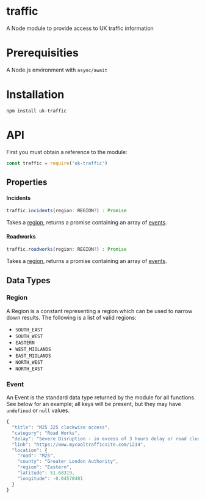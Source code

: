 # traffic
A Node module to provide access to UK traffic information

# Prerequisities
A Node.js environment with `async/await`

# Installation
`npm install uk-traffic`

# API
First you must obtain a reference to the module:
```javascript
const traffic = require('uk-traffic')
```

## Properties

#### Incidents
```javascript
traffic.incidents(region: REGION?) : Promise
```
Takes a [region](#region), returns a promise containing an array of [events](#event).

#### Roadworks
```javascript
traffic.roadworks(region: REGION?) : Promise
```
Takes a [region](#region), returns a promise containing an array of [events](#event).

## Data Types
### Region
A Region is a constant representing a region which can be used to
narrow down results. The following is a list of valid regions:
* `SOUTH_EAST`
* `SOUTH_WEST`
* `EASTERN`
* `WEST_MIDLANDS`
* `EAST_MIDLANDS`
* `NORTH_WEST`
* `NORTH_EAST`

### Event
An Event is the standard data type returned by the module for all
functions. See below for an example; all keys will be present, but they may have
`undefined` or `null` values.
```javascript
{
  "title": "M25 J25 clockwise access",
  "category": "Road Works",
  "delay": "Severe Disruption - in excess of 3 hours delay or road closure",
  "link": "https://www.mycooltrafficsite.com/1234",
  "location": {
    "road": "M25",
    "county": "Greater London Authority",
    "region": "Eastern",
    "latitude": 51.68319,
    "longitude": -0.04578481
  }
}
```
